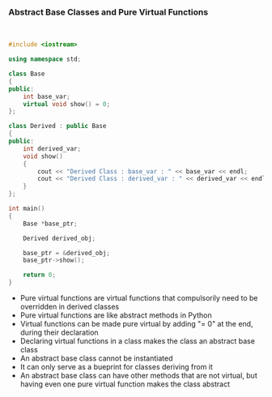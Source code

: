### Abstract Base Classes and Pure Virtual Functions

<br>

```c++
#include <iostream>

using namespace std;

class Base
{
public:
    int base_var;
    virtual void show() = 0;
};

class Derived : public Base
{
public:
    int derived_var;
    void show()
    {
        cout << "Derived Class : base_var : " << base_var << endl;
        cout << "Derived Class : derived_var : " << derived_var << endl;
    }
};

int main()
{
    Base *base_ptr;

    Derived derived_obj;

    base_ptr = &derived_obj;
    base_ptr->show();

    return 0;
}
```

- Pure virtual functions are virtual functions that compulsorily need to be overridden in derived classes
- Pure virtual functions are like abstract methods in Python
- Virtual functions can be made pure virtual by adding "= 0" at the end, during their declaration
- Declaring virtual functions in a class makes the class an abstract base class
- An abstract base class cannot be instantiated
- It can only serve as a bueprint for classes deriving from it
- An abstract base class can have other methods that are not virtual, but having even one pure virtual function makes the class abstract
